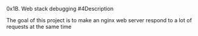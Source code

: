 0x1B. Web stack debugging #4Description

The goal of this project is to make an nginx web server respond to a lot of requests at the same time
